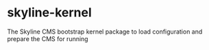 # skyline-kernel
The Skyline CMS bootstrap kernel package to load configuration and prepare the CMS for running
